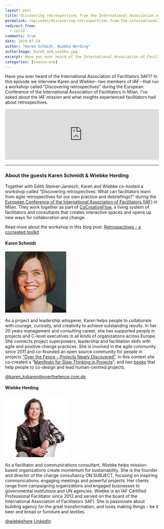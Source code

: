 ```yaml
---
layout: post
title: Discovering retrospectives from the International Association of Facilitators point of view
permalink: /episodes/discovering-retrospectives-from-the-international-association-of-facilitators-point-of-view
redirect_from: 
  - /e/12
comments: true
date: 2019-07-19
author: "Karen Schmidt, Wiebke Herding"
authorImage: karen_and_wiebke.jpg
excerpt: Have you ever heard of the International Association of Facilitators (IAF)? In this episode we interview Karen and Wiebke--two members of IAF--that run a workshop called "Discovering retrospectives" during the European Conference of the International Association of Facilitators in Milan. I've asked about the IAF mission and what insights experienced facilitators had about retrospectives.
categories: [season-one]
---
```


Have you ever heard of the International Association of Facilitators (IAF)? In this episode we interview Karen and Wiebke--two members of IAF--that run a workshop called "Discovering retrospectives" during the European Conference of the International Association of Facilitators in Milan. I've asked about the IAF mission and what insights experienced facilitators had about retrospectives.

<iframe width="100%" height="166" scrolling="no" frameborder="no" allow="autoplay" src="https://w.soundcloud.com/player/?url=https%3A//api.soundcloud.com/tracks/653734718&color=%23ff5500&auto_play=false&hide_related=false&show_comments=true&show_user=true&show_reposts=false&show_teaser=true"></iframe>

---

### About the guests Karen Schmidt & Wiebke Herding

Together with Edith Steiner-Janesch, Karen and Wiebke co-hosted a workshop called “Discovering retrospectives: What can facilitators learn from agile retrospectives for our own practice and debriefings?” during the [European Conference of the International Association of Facilitators (IAF)](https://www.iaf-world.org/site/iafeme2019) in Milan. They work together as part of [CoCreativeFlow](https://www.cocreativeflow.com/), a living system of facilitators and consultants that creates interactive spaces and opens up new ways for collaboration and change. 

Read more about the workshop in this blog post: [Retrospectives - a cocreated toolkit](https://www.onsubject.eu/blog/retrospectives/)


#### Karen Schmidt

<img width="200px" src="/assets/karen_schmidt.png" alt="Karen Schmidt">

As a project and leadership whisperer, Karen helps people to collaborate with courage, curiosity, and creativity to achieve outstanding results. In her 20 years management and consulting career, she has supported people in projects and C-level executives in all kinds of organizations across Europe. She connects project superpowers, leadership and facilitation skills with agile and positive change practices. She is involved in the agile community since 2011 and co-founded an open source community for people in projects [“Over the Fence - Projects Newly Discovered”](http://www.overthefence.com.de/). In this context she co-created a “[Manifesto for Slow Thinking in Projects](https://overthefence.com.de/manifesto/)“, and two [books](https://overthefence.com.de/the-books/) that help people to co-design and lead human-centred projects.

[@karen_ks](http://twitter.com/karen_ks)[karen@overthefence.com.de](mailto:karen@overthefence.com.de) 

  

#### Wiebke Herding

<img width="200px" src="/assets/wiebke_herding.jpg" alt="Wiebke Herding">

As a facilitator and communications consultant, Wiebke helps mission-based organizations create momentum for sustainability. She is the founder and director of the change consultancy ON:SUBJECT, focusing on inspiring communications, engaging meetings and powerful projects. Her clients range from campaigning organizations and engaged businesses to governmental institutions and UN agencies. Wiebke is an IAF Certified Professional Facilitator since 2012 and served on the board of the International Association of Facilitators (IAF). She is passionate about building agency for the great transformation, and loves making things – be it beer and bread or furniture and textiles.

[@wiebkehere](https://twitter.com/wiebkehere) [LinkedIn](https://www.linkedin.com/in/wiebkehere/)
